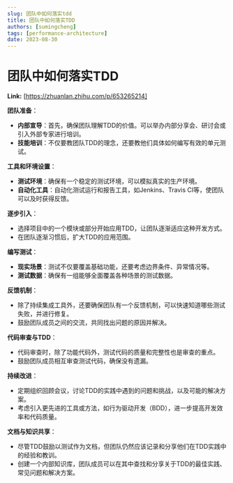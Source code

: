 ```yaml
---
slug: 团队中如何落实tdd
title: 团队中如何落实TDD
authors: [sumingcheng]
tags: [performance-architecture]
date: 2023-08-30
---
```


# 团队中如何落实TDD



 **Link:** [https://zhuanlan.zhihu.com/p/653265214]



**团队准备**：  


* **内部宣导**：首先，确保团队理解TDD的价值。可以举办内部分享会、研讨会或引入外部专家进行培训。
* **技能培训**：不仅要教团队TDD的理念，还要教他们具体如何编写有效的单元测试。

**工具和环境设置**：  


* **测试环境**：确保有一个稳定的测试环境，可以模拟真实的生产环境。
* **自动化工具**：自动化测试运行和报告工具，如Jenkins、Travis CI等，使团队可以及时获得反馈。

**逐步引入**：  


* 选择项目中的一个模块或部分开始应用TDD，让团队逐渐适应这种开发方式。
* 在团队逐渐习惯后，扩大TDD的应用范围。

**编写测试**：  


* **现实场景**：测试不仅要覆盖基础功能，还要考虑边界条件、异常情况等。
* **测试数据**：确保有一组能够全面覆盖各种场景的测试数据。

**反馈机制**：  


* 除了持续集成工具外，还要确保团队有一个反馈机制，可以快速知道哪些测试失败，并进行修复。
* 鼓励团队成员之间的交流，共同找出问题的原因并解决。

**代码审查与TDD**：  


* 代码审查时，除了功能代码外，测试代码的质量和完整性也是审查的重点。
* 鼓励团队成员相互审查测试代码，确保没有遗漏。

**持续改进**：  


* 定期组织回顾会议，讨论TDD的实践中遇到的问题和挑战，以及可能的解决方案。
* 考虑引入更先进的工具或方法，如行为驱动开发（BDD），进一步提高开发效率和代码质量。

**文档与知识共享**：  


* 尽管TDD鼓励以测试作为文档，但团队仍然应该记录和分享他们在TDD实践中的经验和教训。
* 创建一个内部知识库，团队成员可以在其中查找和分享关于TDD的最佳实践、常见问题和解决方案。